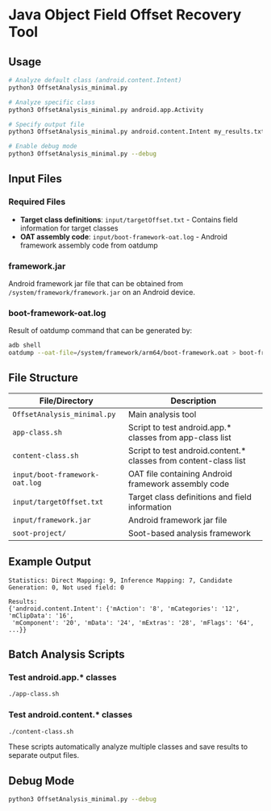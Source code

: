 # Java Object Field Offset Recovery Tool


## Usage

```bash
# Analyze default class (android.content.Intent)
python3 OffsetAnalysis_minimal.py

# Analyze specific class
python3 OffsetAnalysis_minimal.py android.app.Activity

# Specify output file
python3 OffsetAnalysis_minimal.py android.content.Intent my_results.txt

# Enable debug mode
python3 OffsetAnalysis_minimal.py --debug
```

## Input Files

### Required Files
- **Target class definitions**: `input/targetOffset.txt` - Contains field information for target classes
- **OAT assembly code**: `input/boot-framework-oat.log` - Android framework assembly code from oatdump

### framework.jar
Android framework jar file that can be obtained from `/system/framework/framework.jar` on an Android device.

### boot-framework-oat.log
Result of oatdump command that can be generated by:
```bash
adb shell
oatdump --oat-file=/system/framework/arm64/boot-framework.oat > boot-framework-oat.log
```

## File Structure

| File/Directory | Description |
|----------------|-------------|
| `OffsetAnalysis_minimal.py` | Main analysis tool |
| `app-class.sh` | Script to test android.app.* classes from app-class list |
| `content-class.sh` | Script to test android.content.* classes from content-class list |
| `input/boot-framework-oat.log` | OAT file containing Android framework assembly code |
| `input/targetOffset.txt` | Target class definitions and field information |
| `input/framework.jar` | Android framework jar file |
| `soot-project/` | Soot-based analysis framework |

## Example Output

```
Statistics: Direct Mapping: 9, Inference Mapping: 7, Candidate Generation: 0, Not used field: 0

Results:
{'android.content.Intent': {'mAction': '8', 'mCategories': '12', 'mClipData': '16', 
 'mComponent': '20', 'mData': '24', 'mExtras': '28', 'mFlags': '64', ...}}
```

## Batch Analysis Scripts

### Test android.app.* classes
```bash
./app-class.sh
```

### Test android.content.* classes
```bash
./content-class.sh
```

These scripts automatically analyze multiple classes and save results to separate output files.

## Debug Mode

```bash
python3 OffsetAnalysis_minimal.py --debug
```